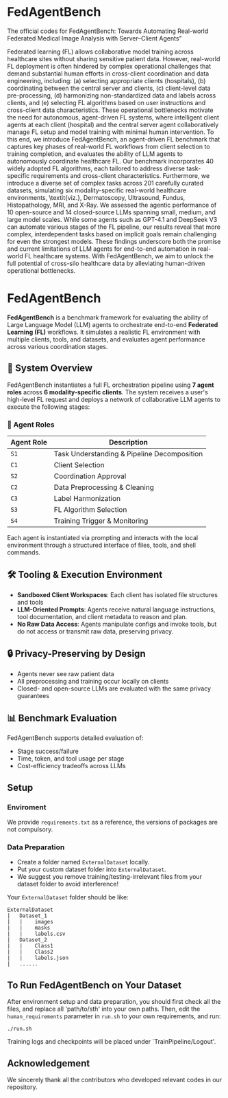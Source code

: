 # FedAgentBench
The official codes for FedAgentBench: Towards Automating Real-world Federated Medical Image Analysis with Server–Client Agents"

Federated learning (FL) allows collaborative model training across healthcare sites without sharing sensitive patient data. However, real-world FL deployment is often hindered by complex operational challenges that demand substantial human efforts in cross-client coordination and data engineering, including: (a) selecting appropriate clients (hospitals), (b) coordinating between the central server and clients, (c) client-level data pre-processing, (d) harmonizing non-standardized data and labels across clients, and (e) selecting FL algorithms based on user instructions and cross-client data characteristics. These operational bottlenecks motivate the need for autonomous, agent-driven FL systems, where intelligent client agents at each client (hospital) and the central server agent collaboratively manage FL setup and model training with minimal human intervention. To this end, we introduce FedAgentBench, an agent-driven FL benchmark that captures key phases of real-world FL workflows from client selection to training completion, and evaluates the ability of LLM agents to autonomously coordinate healthcare FL. Our benchmark incorporates 40 widely adopted FL algorithms, each tailored to address diverse task-specific requirements and cross-client characteristics. Furthermore, we introduce a diverse set of complex tasks across 201 carefully curated datasets, simulating six modality-specific real-world healthcare environments, \textit{viz.}, Dermatoscopy, Ultrasound, Fundus, Histopathology, MRI, and X-Ray. We assessed the agentic performance of 10 open-source and 14 closed-source LLMs spanning small, medium, and large model scales. While some agents such as GPT-4.1 and DeepSeek V3 can automate various stages of the FL pipeline, our results reveal that more complex, interdependent tasks based on implicit goals remain challenging for even the strongest models. These findings underscore both the promise and current limitations of LLM agents for end-to-end automation in real-world FL healthcare systems. With FedAgentBench, we aim to unlock the full potential of cross-silo healthcare data by alleviating human-driven operational bottlenecks.

# FedAgentBench

**FedAgentBench** is a benchmark framework for evaluating the ability of Large Language Model (LLM) agents to orchestrate end-to-end **Federated Learning (FL)** workflows. It simulates a realistic FL environment with multiple clients, tools, and datasets, and evaluates agent performance across various coordination stages.

## 🧠 System Overview

FedAgentBench instantiates a full FL orchestration pipeline using **7 agent roles** across **6 modality-specific clients**. The system receives a user's high-level FL request and deploys a network of collaborative LLM agents to execute the following stages:

### 🔁 Agent Roles

| Agent Role | Description |
|------------|-------------|
| `S1` | Task Understanding & Pipeline Decomposition |
| `C1` | Client Selection |
| `S2` | Coordination Approval |
| `C2` | Data Preprocessing & Cleaning |
| `C3` | Label Harmonization |
| `S3` | FL Algorithm Selection |
| `S4` | Training Trigger & Monitoring |

Each agent is instantiated via prompting and interacts with the local environment through a structured interface of files, tools, and shell commands.


## 🛠️ Tooling & Execution Environment

- **Sandboxed Client Workspaces**: Each client has isolated file structures and tools 
- **LLM-Oriented Prompts**: Agents receive natural language instructions, tool documentation, and client metadata to reason and plan.
- **No Raw Data Access**: Agents manipulate configs and invoke tools, but do not access or transmit raw data, preserving privacy.


## 🔒 Privacy-Preserving by Design

- Agents never see raw patient data
- All preprocessing and training occur locally on clients
- Closed- and open-source LLMs are evaluated with the same privacy guarantees


## 📊 Benchmark Evaluation

FedAgentBench supports detailed evaluation of:
- Stage success/failure
- Time, token, and tool usage per stage
- Cost-efficiency tradeoffs across LLMs


## Setup

### Enviroment
We provide `requirements.txt` as a reference, the versions of packages are not compulsory.

### Data Preparation

* Create a folder named `ExternalDataset` locally.
* Put your custom dataset folder into `ExternalDataset`.
* We suggest you remove training/testing-irrelevant files from your dataset folder to avoid interference!

Your `ExternalDataset` folder should be like:
```
ExternalDataset
|   Dataset_1
|   |    images
|   |    masks
|   |    labels.csv
|   Dataset_2
|   |    Class1
|   |    Class2
|   |    labels.json
|   ......
```

## To Run **FedAgentBench** on Your Dataset
After environment setup and data preparation, you should first check all the files, and replace all 'path/to/sth' into your own paths.
Then, edit the `human_requirements` parameter in `run.sh` to your own requirements, and run:
```
./run.sh
```
Training logs and checkpoints will be placed under `TrainPipeline/Logout'.

## Acknowledgement
We sincerely thank all the contributors who developed relevant codes in our repository.



